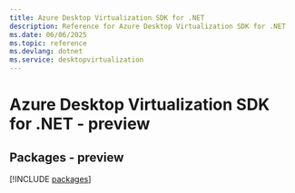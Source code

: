 ```yaml
---
title: Azure Desktop Virtualization SDK for .NET
description: Reference for Azure Desktop Virtualization SDK for .NET
ms.date: 06/06/2025
ms.topic: reference
ms.devlang: dotnet
ms.service: desktopvirtualization
---
```

# Azure Desktop Virtualization SDK for .NET - preview
## Packages - preview
[!INCLUDE [packages](desktop-virtualization-index.md)]